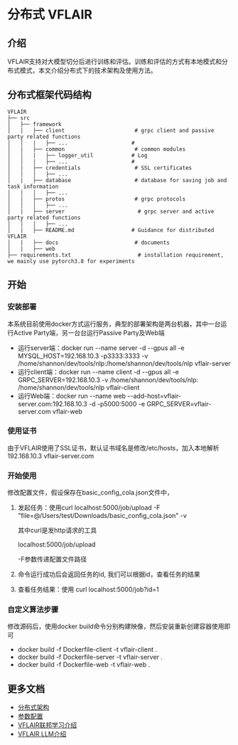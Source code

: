 # 分布式 VFLAIR

## 介绍

VFLAIR支持对大模型切分后进行训练和评估。训练和评估的方式有本地模式和分布式模式，本文介绍分布式下的技术架构及使用方法。

## 分布式框架代码结构

```
VFLAIR
├── src
│   ├── framework           
│   |   ├── client                      # grpc client and passive party related functions
│   │   |   ├── ...                    # 
│   |   ├── common                      # common modules
│   │   |   ├── logger_util            # Log
│   │   |   ├── ...                    #    
│   |   ├── credentials                 # SSL certificates
│   │   │   ├── ...   
│   |   ├── database                    # database for saving job and task information
│   │   │   ├── ...   
│   |   ├── protos                      # grpc protocols
│   │   │   ├── ...   
│   |   ├── server                       # grpc server and active party related functions 
│   │   │   ├── ...   
│   |   ├── README.md                  # Guidance for distributed VFLAIR 
│   |   ├── docs                        # documents
│   |   ├── web
├── requirements.txt                     # installation requirement, we mainly use pytorch3.8 for experiments
```

## 开始

### 安装部署

本系统目前使用docker方式运行服务，典型的部署架构是两台机器，其中一台运行Active Party端，另一台台运行Passive Party及Web端

- 运行server端：docker run --name server -d --gpus all -e MYSQL_HOST=192.168.10.3 -p3333:3333 -v
  /home/shannon/dev/tools/nlp:/home/shannon/dev/tools/nlp vflair-server
- 运行client端：docker run --name client -d --gpus all -e GRPC_SERVER=192.168.10.3 -v /home/shannon/dev/tools/nlp:
  /home/shannon/dev/tools/nlp vflair-client
- 运行Web端：docker run --name web --add-host=vflair-server.com:192.168.10.3 -d -p5000:5000 -e
  GRPC_SERVER=vflair-server.com vflair-web

### 使用证书

由于VFLAIR使用了SSL证书，默认证书域名是修改/etc/hosts，加入本地解析
192.168.10.3 vflair-server.com

### 开始使用

修改配置文件，假设保存在basic_config_cola.json文件中，

1. 发起任务：使用curl localhost:5000/job/upload -F "file=@/Users/test/Downloads/basic_config_cola.json" -v

   其中curl是发http请求的工具

   localhost:5000/job/upload

   -F参数传递配置文件路径

2. 命令运行成功后会返回任务的id, 我们可以根据id，查看任务的结果
3. 查看任务结果：使用 curl localhost:5000/job?id=1

### 自定义算法步骤

修改源码后，使用docker build命令分别构建映像，然后安装重新创建容器使用即可

- docker build -f Dockerfile-client -t vflair-client .
- docker build -f Dockerfile-server -t vflair-server .
- docker build -f Dockerfile-web -t vflair-web .

## 更多文档

- [分布式架构](docs/README_architecture.md)
- [参数配置]()
- [VFLAIR联邦学习介绍](../../README.md)
- [VFLAIR LLM介绍](../configs/README_LLM.md)
